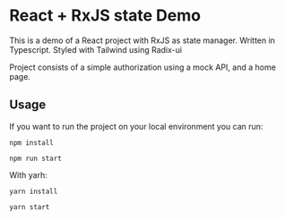 # React + RxJS state Demo

This is a demo of a React project with RxJS as state manager. Written in Typescript. Styled with Tailwind using Radix-ui

Project consists of a simple authorization using a mock API, and a home page.

## Usage

If you want to run the project on your local environment you can run:

```
npm install

npm run start
```

With yarh:

```
yarn install

yarn start
```
